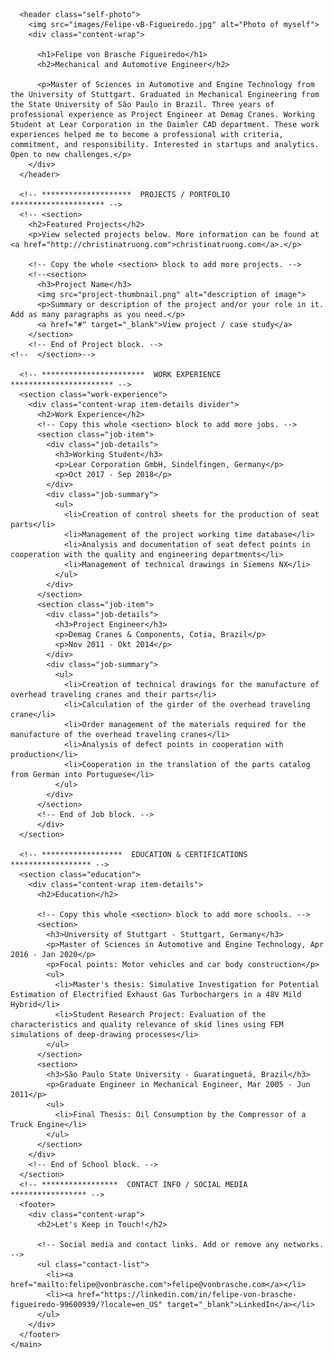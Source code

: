 <!DOCTYPE html>
<html lang="en">
  <head>
    <meta charset="UTF-8">
    <meta name="viewport" content="width=device-width, initial-scale=1.0">
    <title>Felipe von Brasche Figueiredo- Résumé</title>
    <link rel="preconnect" href="https://fonts.gstatic.com">
    <link href="https://fonts.googleapis.com/css2?family=Caveat&family=Montserrat:wght@400;600&display=swap" rel="stylesheet">
    <link rel="stylesheet" href="css/styles.css">
  </head>
  <body>
    <main>
      <!-- ***********************  ABOUT / PROFILE  *********************** -->

      <header class="self-photo">
        <img src="images/Felipe-vB-Figueiredo.jpg" alt="Photo of myself">
        <div class="content-wrap">

          <h1>Felipe von Brasche Figueiredo</h1>
          <h2>Mechanical and Automotive Engineer</h2>

          <p>Master of Sciences in Automotive and Engine Technology from the University of Stuttgart. Graduated in Mechanical Engineering from the State University of São Paulo in Brazil. Three years of professional experience as Project Engineer at Demag Cranes. Working Student at Lear Corporation in the Daimler CAD department. These work experiences helped me to become a professional with criteria, commitment, and responsibility. Interested in startups and analytics. Open to new challenges.</p>
        </div>
      </header>

      <!-- ********************  PROJECTS / PORTFOLIO  ********************* -->
      <!-- <section>
        <h2>Featured Projects</h2>
        <p>View selected projects below. More information can be found at <a href="http://christinatruong.com">christinatruong.com</a>.</p>

        <!-- Copy the whole <section> block to add more projects. -->
        <!--<section>
          <h3>Project Name</h3>
          <img src="project-thumbnail.png" alt="description of image">
          <p>Summary or description of the project and/or your role in it. Add as many paragraphs as you need.</p>
          <a href="#" target="_blank">View project / case study</a>
        </section>
        <!-- End of Project block. -->
    <!--  </section>-->

      <!-- ***********************  WORK EXPERIENCE  *********************** -->
      <section class="work-experience">
        <div class="content-wrap item-details divider">
          <h2>Work Experience</h2>
          <!-- Copy this whole <section> block to add more jobs. -->
          <section class="job-item">
            <div class="job-details">
              <h3>Working Student</h3>
              <p>Lear Corporation GmbH, Sindelfingen, Germany</p>
              <p>Oct 2017 - Sep 2018</p>
            </div>
            <div class="job-summary">
              <ul>
                <li>Creation of control sheets for the production of seat parts</li>
                <li>Management of the project working time database</li>
                <li>Analysis and documentation of seat defect points in cooperation with the quality and engineering departments</li>
                <li>Management of technical drawings in Siemens NX</li>
              </ul>
            </div>
          </section>
          <section class="job-item">
            <div class="job-details">
              <h3>Project Engineer</h3>
              <p>Demag Cranes & Components, Cotia, Brazil</p>
              <p>Nov 2011 - Okt 2014</p>
            </div>
            <div class="job-summary">
              <ul>
                <li>Creation of technical drawings for the manufacture of overhead traveling cranes and their parts</li>
                <li>Calculation of the girder of the overhead traveling crane</li>
                <li>Order management of the materials required for the manufacture of the overhead traveling cranes</li>
                <li>Analysis of defect points in cooperation with production</li>
                <li>Cooperation in the translation of the parts catalog from German into Portuguese</li>
              </ul>
            </div>
          </section>
          <!-- End of Job block. -->
          </div>
      </section>

      <!-- ******************  EDUCATION & CERTIFICATIONS ****************** -->
      <section class="education">
        <div class="content-wrap item-details">
          <h2>Education</h2>

          <!-- Copy this whole <section> block to add more schools. -->
          <section>
            <h3>University of Stuttgart - Stuttgart, Germany</h3>
            <p>Master of Sciences in Automotive and Engine Technology, Apr 2016 - Jan 2020</p>
            <p>Focal points: Motor vehicles and car body construction</p>
            <ul>
              <li>Master's thesis: Simulative Investigation for Potential Estimation of Electrified Exhaust Gas Turbochargers in a 48V Mild Hybrid</li>
              <li>Student Research Project: Evaluation of the characteristics and quality relevance of skid lines using FEM simulations of deep-drawing processes</li>
            </ul>
          </section>
          <section>
            <h3>São Paulo State University - Guaratinguetá, Brazil</h3>
            <p>Graduate Engineer in Mechanical Engineer, Mar 2005 - Jun 2011</p>
            <ul>
              <li>Final Thesis: Oil Consumption by the Compressor of a Truck Engine</li>
            </ul>
          </section>
        </div>
        <!-- End of School block. -->
      </section>
      <!-- *****************  CONTACT INFO / SOCIAL MEDIA  ***************** -->
      <footer>
        <div class="content-wrap">
          <h2>Let's Keep in Touch!</h2>

          <!-- Social media and contact links. Add or remove any networks. -->
          <ul class="contact-list">
            <li><a href="mailto:felipe@vonbrasche.com">felipe@vonbrasche.com</a></li>
            <li><a href="https://linkedin.com/in/felipe-von-brasche-figueiredo-99600939/?locale=en_US" target="_blank">LinkedIn</a></li>
          </ul>
        </div>
      </footer>
    </main>
  </body>
</html>
